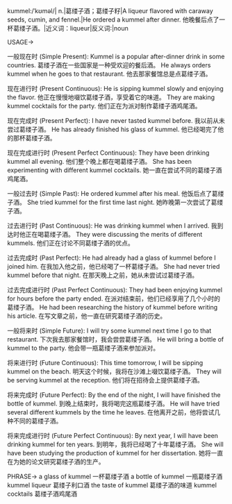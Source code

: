 kummel:/ˈkʊməl/| n.|葛缕子酒；葛缕子籽|A liqueur flavored with caraway seeds, cumin, and fennel.|He ordered a kummel after dinner. 他晚餐后点了一杯葛缕子酒。|近义词：liqueur|反义词:|noun

USAGE->

一般现在时 (Simple Present):
Kummel is a popular after-dinner drink in some countries.  葛缕子酒在一些国家是一种受欢迎的餐后酒。
He always orders kummel when he goes to that restaurant. 他去那家餐馆总是点葛缕子酒。

现在进行时 (Present Continuous):
He is sipping kummel slowly and enjoying the flavor. 他正在慢慢地啜饮葛缕子酒，享受着它的味道。
They are making kummel cocktails for the party. 他们正在为派对制作葛缕子酒鸡尾酒。

现在完成时 (Present Perfect):
I have never tasted kummel before. 我以前从未尝过葛缕子酒。
He has already finished his glass of kummel. 他已经喝完了他的那杯葛缕子酒。

现在完成进行时 (Present Perfect Continuous):
They have been drinking kummel all evening. 他们整个晚上都在喝葛缕子酒。
She has been experimenting with different kummel cocktails. 她一直在尝试不同的葛缕子酒鸡尾酒。

一般过去时 (Simple Past):
He ordered kummel after his meal. 他饭后点了葛缕子酒。
She tried kummel for the first time last night. 她昨晚第一次尝试了葛缕子酒。

过去进行时 (Past Continuous):
He was drinking kummel when I arrived. 我到达时他正在喝葛缕子酒。
They were discussing the merits of different kummels. 他们正在讨论不同葛缕子酒的优点。

过去完成时 (Past Perfect):
He had already had a glass of kummel before I joined him. 在我加入他之前，他已经喝了一杯葛缕子酒。
She had never tried kummel before that night. 在那天晚上之前，她从未尝试过葛缕子酒。

过去完成进行时 (Past Perfect Continuous):
They had been enjoying kummel for hours before the party ended. 在派对结束前，他们已经享用了几个小时的葛缕子酒。
He had been researching the history of kummel before writing his article. 在写文章之前，他一直在研究葛缕子酒的历史。

一般将来时 (Simple Future):
I will try some kummel next time I go to that restaurant. 下次我去那家餐馆时，我会尝尝葛缕子酒。
He will bring a bottle of kummel to the party. 他会带一瓶葛缕子酒来参加派对。

将来进行时 (Future Continuous):
This time tomorrow, I will be sipping kummel on the beach. 明天这个时候，我将在沙滩上啜饮葛缕子酒。
They will be serving kummel at the reception.  他们将在招待会上提供葛缕子酒。

将来完成时 (Future Perfect):
By the end of the night, I will have finished the bottle of kummel. 到晚上结束时，我将喝完这瓶葛缕子酒。
He will have tried several different kummels by the time he leaves.  在他离开之前，他将尝试几种不同的葛缕子酒。

将来完成进行时 (Future Perfect Continuous):
By next year, I will have been drinking kummel for ten years. 到明年，我将已经喝了十年葛缕子酒。
She will have been studying the production of kummel for her dissertation. 她将一直在为她的论文研究葛缕子酒的生产。


PHRASE->
a glass of kummel 一杯葛缕子酒
a bottle of kummel 一瓶葛缕子酒
kummel liqueur 葛缕子利口酒
the taste of kummel 葛缕子酒的味道
kummel cocktails 葛缕子酒鸡尾酒
